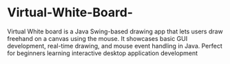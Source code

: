 # Virtual-White-Board-
Virtual White board is a Java Swing-based drawing app that lets users draw freehand on a canvas using the mouse. It showcases basic GUI development, real-time drawing, and mouse event handling in Java. Perfect for beginners learning interactive desktop application development

